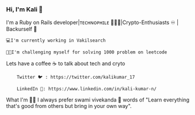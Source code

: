 ### Hi, I'm Kali 👋 

I'm a Ruby on Rails developer|ᴛᴇᴄʜɴᴏᴘʜɪʟᴇ 👨🏻‍💻|Crypto-Enthusiasts ♾️ | Backurself 👊

    💻I'm currently working in Vakilsearch

    🧑‍🚒I'm challenging myself for solving 1000 problem on leetcode 


Lets have a coffee ☕ to talk about tech and cryto

        Twitter 🐦 : https://twitter.com/kalikumar_17 
        
        LinkedIn 🔗: https://www.linkedin.com/in/kali-kumar-n/
       
What I'm 🙋‍♂ I always prefer swami vivekanda 🙏 words of "Learn everything that's good from others but bring in your own way".
          
  



